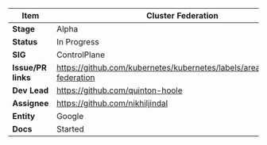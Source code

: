 |  **Item** | Cluster Federation |
|  ------ | ------ |
|  **Stage** | Alpha |
|  **Status** | In Progress |
|  **SIG** | ControlPlane |
|  **Issue/PR links** | https://github.com/kubernetes/kubernetes/labels/area%2Fcluster-federation |
|  **Dev Lead** | https://github.com/quinton-hoole  |
|  **Assignee** | https://github.com/nikhiljindal  |
|  **Entity** | Google |
|  **Docs** | Started |
